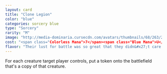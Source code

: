 ```yaml
---
layout: card
title: "Clone Legion"
color: "blue"
categories: sorcery blue
type: "Sorcery"
rarity: "M"
image: "http://media-dominaria.cursecdn.com/avatars/thumbnails/68/263/200/283/635617506698580728.png"
cost: "<span class="Colorless Mana">7</span><span class="Blue Mana">U</span><span class="Blue Mana">U</span>"
flavor: "Their lust for battle was so great that they didn&#x27;t care their enemies wore their own faces."
---
```


For each creature target player controls, put a token onto the battlefield that's a copy of that creature.
